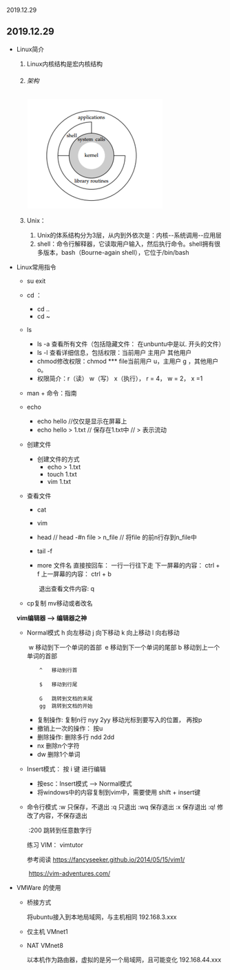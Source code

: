 2019.12.29

## 2019.12.29

+ Linux简介

  1. Linux内核结构是宏内核结构

  2. ###### 架构

     ![image-20200103213405444](2019.12.29.assets/image-20200103213405444.png)

  3. Unix：

     1. Unix的体系结构分为3层，从内到外依次是：内核--系统调用--应用层
     2. shell：命令行解释器，它读取用户输入，然后执行命令。shell拥有很多版本，bash（Bourne-again shell），它位于/bin/bash

     

+ Linux常用指令

  + su exit

  + cd ： 

    + cd ..
    + cd ~

  + ls

    + ls -a 查看所有文件（包括隐藏文件： 在unbuntu中是以. 开头的文件）
    + ls -l 查看详细信息，包括权限：当前用户 主用户 其他用户
    + chmod修改权限：chmod *** file当前用户 u，主用户 g ，其他用户 o。
    + 权限简介：r（读） w（写） x（执行）， r = 4， w = 2， x =1
  + man + 命令：指南

  + echo 

    + echo hello //仅仅是显示在屏幕上
    + echo hello > 1.txt // 保存在1.txt中 // > 表示流动

  + 创建文件

    + 创建文件的方式
      + echo  > 1.txt 
      + touch 1.txt
      + vim 1.txt

  + 查看文件

    + cat

    + vim

    + head // head -#n file > n_file // 将file 的前n行存到n_file中

    + tail -f

    + more 文件名
              直接按回车： 一行一行往下走
              下一屏幕的内容： ctrl + f
              上一屏幕的内容： ctrl + b

      ​		退出查看文件内容: q   

  + cp复制  mv移动或者改名

  

  **vim编辑器   -->  编辑器之神**

  + Normal模式 
             h   向左移动
             j   向下移动
             k   向上移动
             l   向右移动

    ​		w   移动到下一个单词的首部
    ​		 e   移动到下一个单词的尾部
     		b   移动到上一个单词的首部

     		^   移动到行首  

     		$   移动到行尾

     		G   跳转到文档的末尾
     		gg  跳转到文档的开始
    + 复制操作:
          复制n行
          nyy  2yy  移动光标到要写入的位置， 再按p
    + 撤销上一次的操作： 按u
    + 删除操作:
          删除多行
          ndd  2dd 
    + nx  删除n个字符
    + dw  删除1个单词

  

  + Insert模式： 按  i 键 进行编辑
    + 按esc：Insert模式  --> Normal模式 
    + 将windows中的内容复制到vim中，需要使用 shift + insert键

  + 命令行模式
        :w<cr>     只保存，不退出
        :q<cr>     只退出
        :wq<cr>    保存退出
        :x<cr>    保存退出
        :q!        修改了内容，不保存退出

    ​	:200        跳转到任意数字行

    练习 VIM： vimtutor

    参考阅读
        https://fancyseeker.github.io/2014/05/15/vim1/

    ​	https://vim-adventures.com/

+ VMWare 的使用

  + 桥接方式     

    将ubuntu接入到本地局域网，与主机相同  192.168.3.xxx

  + 仅主机  VMnet1

  + NAT    VMnet8  

    以本机作为路由器，虚拟的是另一个局域网，且可能变化  192.168.44.xxx



  